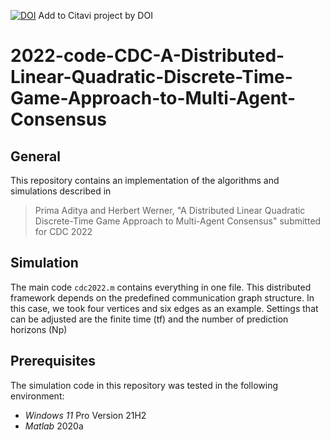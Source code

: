 [![DOI](https://zenodo.org/badge/DOI/10.5281/zenodo.6402300.svg)](https://doi.org/10.5281/zenodo.6402300) Add to Citavi project by DOI
# 2022-code-CDC-A-Distributed-Linear-Quadratic-Discrete-Time-Game-Approach-to-Multi-Agent-Consensus

## General
This repository contains an implementation of the algorithms and simulations described in 
> Prima Aditya and Herbert Werner, "A Distributed Linear Quadratic Discrete-Time Game Approach to Multi-Agent Consensus" submitted for CDC 2022

## Simulation
The main code `cdc2022.m` contains everything in one file. This distributed framework depends on the predefined communication graph structure. In this case, we took four vertices and six edges as an example. Settings that can be adjusted are the finite time (tf) and the number of prediction horizons (Np)

## Prerequisites
The simulation code in this repository was tested in the following environment:
- *Windows 11* Pro Version 21H2
- *Matlab* 2020a
